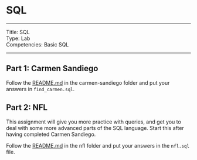 # SQL

---

Title: SQL<br>
Type: Lab<br>
Competencies: Basic SQL<br>

---

## Part 1: Carmen Sandiego

Follow the [README.md](./Carmen/README.md) in the carmen-sandiego folder and put your answers in `find_carmen.sql`.

## Part 2: NFL

This assignment will give you more practice with queries, and get you to deal with some more advanced parts of the SQL language. Start this after having completed Carmen Sandiego.

Follow the [README.md](./NFL/README.md) in the nfl folder and put your answers in the `nfl.sql` file.